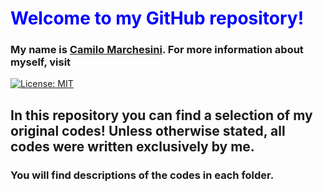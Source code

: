 
# <span style="color:blue">Welcome to my GitHub repository\!</span>

### My name is  [Camilo Marchesini](https://camilomrch.github.io/). For more information about myself, visit 
[![License: MIT](https://img.shields.io/badge/License-MIT-yellow.svg)](https://opensource.org/licenses/MIT)
## In this repository you can find a selection of my original codes\! Unless otherwise stated, all codes were written exclusively by me.

### You will find descriptions of the codes in each folder.



